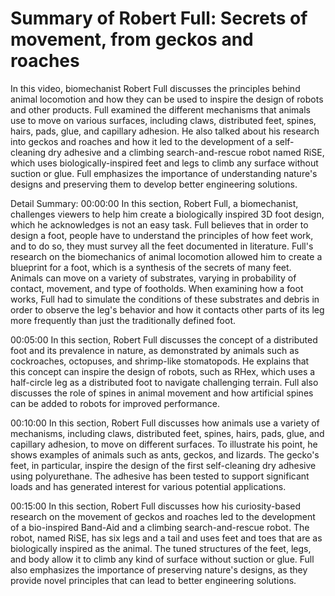 # Summary of Robert Full: Secrets of movement, from geckos and roaches

In this video, biomechanist Robert Full discusses the principles behind animal locomotion and how they can be used to inspire the design of robots and other products. Full examined the different mechanisms that animals use to move on various surfaces, including claws, distributed feet, spines, hairs, pads, glue, and capillary adhesion. He also talked about his research into geckos and roaches and how it led to the development of a self-cleaning dry adhesive and a climbing search-and-rescue robot named RiSE, which uses biologically-inspired feet and legs to climb any surface without suction or glue. Full emphasizes the importance of understanding nature's designs and preserving them to develop better engineering solutions.

Detail Summary: 
00:00:00
In this section, Robert Full, a biomechanist, challenges viewers to help him create a biologically inspired 3D foot design, which he acknowledges is not an easy task. Full believes that in order to design a foot, people have to understand the principles of how feet work, and to do so, they must survey all the feet documented in literature. Full's research on the biomechanics of animal locomotion allowed him to create a blueprint for a foot, which is a synthesis of the secrets of many feet. Animals can move on a variety of substrates, varying in probability of contact, movement, and type of footholds. When examining how a foot works, Full had to simulate the conditions of these substrates and debris in order to observe the leg's behavior and how it contacts other parts of its leg more frequently than just the traditionally defined foot.

00:05:00
In this section, Robert Full discusses the concept of a distributed foot and its prevalence in nature, as demonstrated by animals such as cockroaches, octopuses, and shrimp-like stomatopods. He explains that this concept can inspire the design of robots, such as RHex, which uses a half-circle leg as a distributed foot to navigate challenging terrain. Full also discusses the role of spines in animal movement and how artificial spines can be added to robots for improved performance.

00:10:00
In this section, Robert Full discusses how animals use a variety of mechanisms, including claws, distributed feet, spines, hairs, pads, glue, and capillary adhesion, to move on different surfaces. To illustrate his point, he shows examples of animals such as ants, geckos, and lizards. The gecko's feet, in particular, inspire the design of the first self-cleaning dry adhesive using polyurethane. The adhesive has been tested to support significant loads and has generated interest for various potential applications.

00:15:00
In this section, Robert Full discusses how his curiosity-based research on the movement of geckos and roaches led to the development of a bio-inspired Band-Aid and a climbing search-and-rescue robot. The robot, named RiSE, has six legs and a tail and uses feet and toes that are as biologically inspired as the animal. The tuned structures of the feet, legs, and body allow it to climb any kind of surface without suction or glue. Full also emphasizes the importance of preserving nature's designs, as they provide novel principles that can lead to better engineering solutions.

